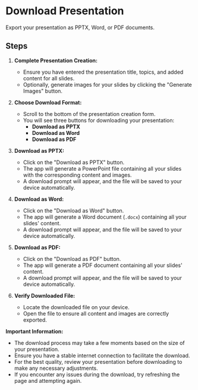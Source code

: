 # Download Presentation

Export your presentation as PPTX, Word, or PDF documents.

## Steps

1. **Complete Presentation Creation:**
   - Ensure you have entered the presentation title, topics, and added content for all slides.
   - Optionally, generate images for your slides by clicking the "Generate Images" button.

2. **Choose Download Format:**
   - Scroll to the bottom of the presentation creation form.
   - You will see three buttons for downloading your presentation:
     - **Download as PPTX**
     - **Download as Word**
     - **Download as PDF**

3. **Download as PPTX:**
   - Click on the "Download as PPTX" button.
   - The app will generate a PowerPoint file containing all your slides with the corresponding content and images.
   - A download prompt will appear, and the file will be saved to your device automatically.

4. **Download as Word:**
   - Click on the "Download as Word" button.
   - The app will generate a Word document (`.docx`) containing all your slides' content.
   - A download prompt will appear, and the file will be saved to your device automatically.

5. **Download as PDF:**
   - Click on the "Download as PDF" button.
   - The app will generate a PDF document containing all your slides' content.
   - A download prompt will appear, and the file will be saved to your device automatically.

6. **Verify Downloaded File:**
   - Locate the downloaded file on your device.
   - Open the file to ensure all content and images are correctly exported.

**Important Information:**
- The download process may take a few moments based on the size of your presentation.
- Ensure you have a stable internet connection to facilitate the download.
- For the best quality, review your presentation before downloading to make any necessary adjustments.
- If you encounter any issues during the download, try refreshing the page and attempting again.